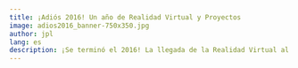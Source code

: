 ```yaml
---
title: ¡Adiós 2016! Un año de Realidad Virtual y Proyectos
image: adios2016_banner-750x350.jpg
author: jpl
lang: es
description: ¡Se terminó el 2016! La llegada de la Realidad Virtual al público masivo, interesantes proyectos y grandes oportunidades para el 2017.
---
```


